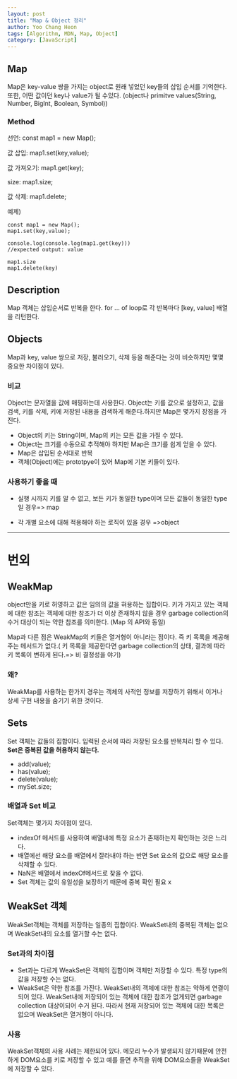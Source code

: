 ```yaml
---
layout: post
title: "Map & Object 정리"
author: Yoo Chang Heon
tags: [Algorithm, MDN, Map, Object]
category: [JavaScript]
---
```


## Map

Map은 key-value 쌍을 가지는 object로 원래 넣었던 key들의 삽입 순서를 기억한다. 또한, 어떤 값이던 key나 value가 될 수있다. (object나 primitve values(String, Number, BigInt, Boolean, Symbol))

### Method

선언: const map1 = new Map();

값 삽입: map1.set(key,value);

값 가져오기: map1.get(key);

size: map1.size;

값 삭제: map1.delete;

예제)

    const map1 = new Map();
    map1.set(key,value);

    console.log(console.log(map1.get(key)))
    //expected output: value

    map1.size
    map1.delete(key)

## Description

Map 객체는 삽입순서로 반복을 한다. for ... of loop로 각 반복마다 [key, value] 배열을 리턴한다.

## Objects

Map과 key, value 쌍으로 저장, 불러오기, 삭제 등을 해준다는 것이 비슷하지만 몇몇 중요한 차이점이 있다.

### 비교

Object는 문자열을 값에 매핑하는데 사용한다.
Object는 키를 값으로 설정하고, 값을 검색, 키를 삭제, 키에 저장된 내용을 검색하게 해준다.하지만 Map은 몇가지 장점을 가진다.

- Object의 키는 String이며, Map의 키는 모든 값을 가질 수 있다.
- Object는 크기를 수동으로 추적해야 하지만 Map은 크기를 쉽게 얻을 수 있다.
- Map은 삽입된 순서대로 반복
- 객체(Object)에는 prototpye이 있어 Map에 기본 키들이 있다.

### 사용하기 좋을 때

- 실행 시까지 키를 알 수 없고, 보든 키가 동일한 type이며 모든 값들이 동일한 type일 경우=> map

- 각 개별 요소에 대해 적용해야 하는 로직이 있을 경우 =>object

---

# 번외

## WeakMap

object만을 키로 허영하고 값은 임의의 값을 혀용하는 집합이다. 키가 가지고 있는 객체에 대한 참조는 객체에 대한 참조가 더 이상 존재하지 않을 경우 garbage collection의 수거 대상이 되는 약한 참조를 의미한다.
(Map 의 API와 동일)

Map과 다른 점은 WeakMap의 키들은 열거형이 아니라는 점이다. 즉 키 목록을 제공해 주는 메서드가 없다.( 키 목록을 제공한다면 garbage collection의 상태, 결과에 따라 키 목록이 변하게 된다.=> 비 결정성을 야기)

### 왜?

WeakMap를 사용하는 한가지 경우는 객체의 사적인 정보를 저장하기 위해서 이거나 상세 구현 내용을 숨기기 위한 것이다.

## Sets

Set 객체는 값들의 집합이다. 입력된 순서에 따라 저장된 요소를 반복처리 할 수 있다. <b>Set은 중복된 값을 허용하지 않는다.</b>

- add(value);
- has(value);
- delete(value);
- mySet.size;

### 배열과 Set 비교

Set객체는 몇가지 차이점이 있다.

- indexOf 메서드를 사용하여 배열내에 특정 요소가 존재하는지 확인하는 것은 느리다.
- 배열에선 해당 요소를 배열에서 잘라내야 하는 반면 Set 요소의 값으로 해당 요소를 삭제할 수 있다.
- NaN은 배열에서 indexOf메서드로 찾을 수 없다.
- Set 객체는 값의 유일성을 보장하기 때문에 중복 확인 필요 x

## WeakSet 객체

WeakSet객체는 객체를 저장하는 일종의 집합이다. WeakSet내의 중복된 객체는 없으며 WeakSet내의 요소를 열거할 수는 없다.

### Set과의 차이점

- Set과는 다르게 WeakSet은 객체의 집합이며 객체만 저장할 수 있다. 특정 type의 값을 저장할 수는 없다.
- WeakSet은 약한 참조를 가진다. WeakSet내의 객체에 대한 참조는 약하게 연결이 되어 있다. WeakSet내에 저장되어 있는 객체에 대한 참조가 없게되면 garbage collection 대상이되어 수거 된다. 따라서 현재 저장되어 있는 객체에 대한 목록은 없으며 WeakSet은 열거형이 아니다.

### 사용

WeakSet객체의 사용 사례는 제한되어 있다. 메모리 누수가 발생되지 않기때문에 안전하게 DOM요소를 키로 저장할 수 있고 예를 들면 추적을 위해 DOM요소들을 WeakSet에 저장할 수 있다.
